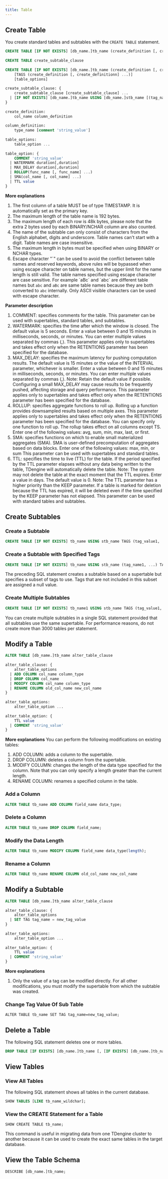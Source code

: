 ```yaml
---
title: Table
---
```


## Create Table

You create standard tables and subtables with the `CREATE TABLE` statement.

```sql
CREATE TABLE [IF NOT EXISTS] [db_name.]tb_name (create_definition [, create_definitionn] ...) [table_options]
 
CREATE TABLE create_subtable_clause
 
CREATE TABLE [IF NOT EXISTS] [db_name.]tb_name (create_definition [, create_definitionn] ...)
    [TAGS (create_definition [, create_definitionn] ...)]
    [table_options]
 
create_subtable_clause: {
    create_subtable_clause [create_subtable_clause] ...
  | [IF NOT EXISTS] [db_name.]tb_name USING [db_name.]stb_name [(tag_name [, tag_name] ...)] TAGS (tag_value [, tag_value] ...)
}
 
create_definition:
    col_name column_definition
 
column_definition:
    type_name [comment 'string_value']
 
table_options:
    table_option ...
 
table_option: {
    COMMENT 'string_value'
  | WATERMARK duration[,duration]
  | MAX_DELAY duration[,duration]
  | ROLLUP(func_name [, func_name] ...)
  | SMA(col_name [, col_name] ...)
  | TTL value
}

```

**More explanations**

1. The first column of a table MUST be of type TIMESTAMP. It is automatically set as the primary key.
2. The maximum length of the table name is 192 bytes.
3. The maximum length of each row is 48k bytes, please note that the extra 2 bytes used by each BINARY/NCHAR column are also counted.
4. The name of the subtable can only consist of characters from the English alphabet, digits and underscore. Table names can't start with a digit. Table names are case insensitive.
5. The maximum length in bytes must be specified when using BINARY or NCHAR types.
6. Escape character "\`" can be used to avoid the conflict between table names and reserved keywords, above rules will be bypassed when using escape character on table names, but the upper limit for the name length is still valid. The table names specified using escape character are case sensitive.
   For example \`aBc\` and \`abc\` are different table names but `abc` and `aBc` are same table names because they are both converted to `abc` internally.
   Only ASCII visible characters can be used with escape character.

**Parameter description**
1. COMMENT: specifies comments for the table. This parameter can be used with supertables, standard tables, and subtables.
2. WATERMARK: specifies the time after which the window is closed. The default value is 5 seconds. Enter a value between 0 and 15 minutes in milliseconds, seconds, or minutes. You can enter multiple values separated by commas (,). This parameter applies only to supertables and takes effect only when the RETENTIONS parameter has been specified for the database.
3. MAX_DELAY: specifies the maximum latency for pushing computation results. The default value is 15 minutes or the value of the INTERVAL parameter, whichever is smaller. Enter a value between 0 and 15 minutes in milliseconds, seconds, or minutes. You can enter multiple values separated by commas (,). Note: Retain the default value if possible. Configuring a small MAX_DELAY may cause results to be frequently pushed, affecting storage and query performance. This parameter applies only to supertables and takes effect only when the RETENTIONS parameter has been specified for the database.
4. ROLLUP: specifies aggregate functions to roll up. Rolling up a function provides downsampled results based on multiple axes. This parameter applies only to supertables and takes effect only when the RETENTIONS parameter has been specified for the database. You can specify only one function to roll up. The rollup takes effect on all columns except TS. Enter one of the following values: avg, sum, min, max, last, or first.
5. SMA: specifies functions on which to enable small materialized aggregates (SMA). SMA is user-defined precomputation of aggregates based on data blocks. Enter one of the following values: max, min, or sum This parameter can be used with supertables and standard tables.
6. TTL: specifies the time to live (TTL) for the table. If the period specified by the TTL parameter elapses without any data being written to the table, TDengine will automatically delete the table. Note: The system may not delete the table at the exact moment that the TTL expires. Enter a value in days. The default value is 0. Note: The TTL parameter has a higher priority than the KEEP parameter. If a table is marked for deletion because the TTL has expired, it will be deleted even if the time specified by the KEEP parameter has not elapsed. This parameter can be used with standard tables and subtables.

## Create Subtables

### Create a Subtable

```sql
CREATE TABLE [IF NOT EXISTS] tb_name USING stb_name TAGS (tag_value1, ...);
```

### Create a Subtable with Specified Tags

```sql
CREATE TABLE [IF NOT EXISTS] tb_name USING stb_name (tag_name1, ...) TAGS (tag_value1, ...);
```

The preceding SQL statement creates a subtable based on a supertable but specifies a subset of tags to use. Tags that are not included in this subset are assigned a null value.

### Create Multiple Subtables

```sql
CREATE TABLE [IF NOT EXISTS] tb_name1 USING stb_name TAGS (tag_value1, ...) [IF NOT EXISTS] tb_name2 USING stb_name TAGS (tag_value2, ...) ...;
```

You can create multiple subtables in a single SQL statement provided that all subtables use the same supertable. For performance reasons, do not create more than 3000 tables per statement.

## Modify a Table

```sql
ALTER TABLE [db_name.]tb_name alter_table_clause
 
alter_table_clause: {
    alter_table_options
  | ADD COLUMN col_name column_type
  | DROP COLUMN col_name
  | MODIFY COLUMN col_name column_type
  | RENAME COLUMN old_col_name new_col_name
}
 
alter_table_options:
    alter_table_option ...
 
alter_table_option: {
    TTL value
  | COMMENT 'string_value'
}

```

**More explanations**
You can perform the following modifications on existing tables:
1. ADD COLUMN: adds a column to the supertable.
2. DROP COLUMN: deletes a column from the supertable.
3. MODIFY COLUMN: changes the length of the data type specified for the column. Note that you can only specify a length greater than the current length.
4. RENAME COLUMN: renames a specified column in the table.

### Add a Column

```sql
ALTER TABLE tb_name ADD COLUMN field_name data_type;
```

### Delete a Column

```sql
ALTER TABLE tb_name DROP COLUMN field_name;
```

### Modify the Data Length

```sql
ALTER TABLE tb_name MODIFY COLUMN field_name data_type(length);
```

### Rename a Column

```sql
ALTER TABLE tb_name RENAME COLUMN old_col_name new_col_name
```

## Modify a Subtable

```sql
ALTER TABLE [db_name.]tb_name alter_table_clause
 
alter_table_clause: {
    alter_table_options
  | SET TAG tag_name = new_tag_value
}
 
alter_table_options:
    alter_table_option ...
 
alter_table_option: {
    TTL value
  | COMMENT 'string_value'
}
```

**More explanations**
1. Only the value of a tag can be modified directly. For all other modifications, you must modify the supertable from which the subtable was created.

### Change Tag Value Of Sub Table

```
ALTER TABLE tb_name SET TAG tag_name=new_tag_value;
```

## Delete a Table

The following SQL statement deletes one or more tables.

```sql
DROP TABLE [IF EXISTS] [db_name.]tb_name [, [IF EXISTS] [db_name.]tb_name] ...
```

## View Tables

### View All Tables

The following SQL statement shows all tables in the current database.

```sql
SHOW TABLES [LIKE tb_name_wildchar];
```

### View the CREATE Statement for a Table

```
SHOW CREATE TABLE tb_name;
```

This command is useful in migrating data from one TDengine cluster to another because it can be used to create the exact same tables in the target database.

## View the Table Schema

```
DESCRIBE [db_name.]tb_name;
```